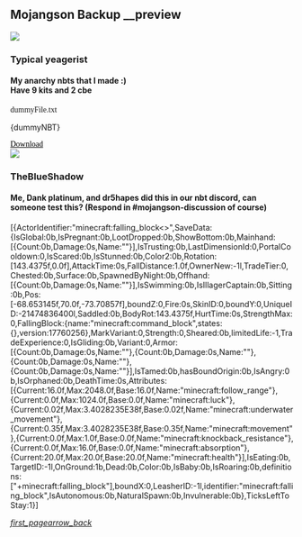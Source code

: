 ## Mojangson Backup __preview
<div class="project-changelog nbt"><a class="avatar"><img class="material-icons navigate" src="https://cdn.discordapp.com/embed/avatars/0.png"></a><h3 id="changelog" class="discordname">Typical yeagerist</h3><h4 id="notes">My anarchy nbts that I made :)<br>Have 9 kits and 2 cbe 

</h4><div class="filedownload"><div style="font-family:MinecraftTen;font-weight:100">dummyFile.txt</div>
<div class="content">
  <p>{dummyNBT}</p><div class="nbtdownload"><a href="./upload/StoreSwitcher.mcpack" style="font-family: Mojangles!important;color:black">Download</a></div>
</div></div></div><div class="project-changelog nbt" id="759380564679196682"><a class="avatar"><img class="material-icons navigate" src="https://cdn.discordapp.com/avatars/635652526292729868/a75026c2c423277745f1938a896c2ff6.png?size=256"></a><h3 id="changelog" class="discordname">TheBlueShadow</h3><h4 id="notes">Me, Dank platinum, and dr5hapes did this in our nbt discord, can someone test this? (Respond in #mojangson-discussion of course)

</h4><div class="filedownload">
<div class="content">
  <p>[{ActorIdentifier:"minecraft:falling_block&lt;&gt;",SaveData:{IsGlobal:0b,IsPregnant:0b,LootDropped:0b,ShowBottom:0b,Mainhand:[{Count:0b,Damage:0s,Name:""}],IsTrusting:0b,LastDimensionId:0,PortalCooldown:0,IsScared:0b,IsStunned:0b,Color2:0b,Rotation:[143.4375f,0.0f],AttackTime:0s,FallDistance:1.0f,OwnerNew:-1l,TradeTier:0,Chested:0b,Surface:0b,SpawnedByNight:0b,Offhand:[{Count:0b,Damage:0s,Name:""}],IsSwimming:0b,IsIllagerCaptain:0b,Sitting:0b,Pos:[-68.653145f,70.0f,-73.70857f],boundZ:0,Fire:0s,SkinID:0,boundY:0,UniqueID:-21474836400l,Saddled:0b,BodyRot:143.4375f,HurtTime:0s,StrengthMax:0,FallingBlock:{name:"minecraft:command_block",states:{},version:17760256},MarkVariant:0,Strength:0,Sheared:0b,limitedLife:-1,TradeExperience:0,IsGliding:0b,Variant:0,Armor:[{Count:0b,Damage:0s,Name:""},{Count:0b,Damage:0s,Name:""},{Count:0b,Damage:0s,Name:""},{Count:0b,Damage:0s,Name:""}],IsTamed:0b,hasBoundOrigin:0b,IsAngry:0b,IsOrphaned:0b,DeathTime:0s,Attributes:[{Current:16.0f,Max:2048.0f,Base:16.0f,Name:"minecraft:follow_range"},{Current:0.0f,Max:1024.0f,Base:0.0f,Name:"minecraft:luck"},{Current:0.02f,Max:3.4028235E38f,Base:0.02f,Name:"minecraft:underwater_movement"},{Current:0.35f,Max:3.4028235E38f,Base:0.35f,Name:"minecraft:movement"},{Current:0.0f,Max:1.0f,Base:0.0f,Name:"minecraft:knockback_resistance"},{Current:0.0f,Max:16.0f,Base:0.0f,Name:"minecraft:absorption"},{Current:20.0f,Max:20.0f,Base:20.0f,Name:"minecraft:health"}],IsEating:0b,TargetID:-1l,OnGround:1b,Dead:0b,Color:0b,IsBaby:0b,IsRoaring:0b,definitions:["+minecraft:falling_block"],boundX:0,LeasherID:-1l,identifier:"minecraft:falling_block",IsAutonomous:0b,NaturalSpawn:0b,Invulnerable:0b},TicksLeftToStay:1}]

</p>
</div></div></div>
<element><div class="navigation"><a href="/"><i class="material-icons navigate">first_page</i></a><a href="../"><i class="material-icons navigate">arrow_back</i></a></div></element>
<head><style>blockquote>h5 { line-height:0!important } </style></head>
